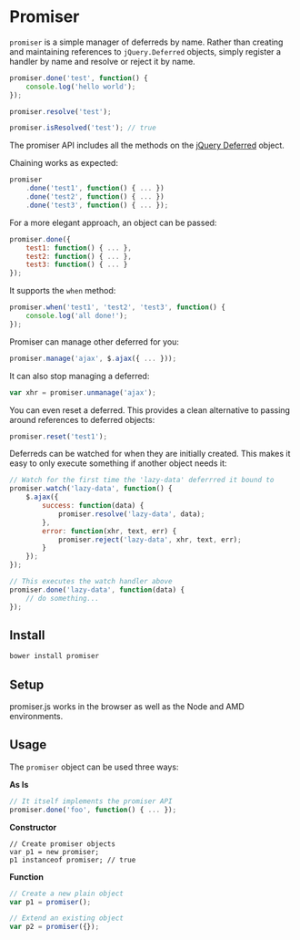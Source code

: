 # Promiser

`promiser` is a simple manager of deferreds by name. Rather than creating and maintaining references to `jQuery.Deferred` objects, simply register a handler by name and resolve or reject it by name.

```javascript
promiser.done('test', function() {
    console.log('hello world');
});

promiser.resolve('test');

promiser.isResolved('test'); // true
```

The promiser API includes all the methods on the [jQuery Deferred](http://api.jquery.com/category/deferred-object/) object.

Chaining works as expected:

```javascript
promiser
    .done('test1', function() { ... })
    .done('test2', function() { ... })
    .done('test3', function() { ... });
```

For a more elegant approach, an object can be passed:

```javascript
promiser.done({
    test1: function() { ... },
    test2: function() { ... },
    test3: function() { ... }
});
```

It supports the `when` method:

```javascript
promiser.when('test1', 'test2', 'test3', function() {
    console.log('all done!');
});
```

Promiser can manage other deferred for you:

```javascript
promiser.manage('ajax', $.ajax({ ... }));
```

It can also stop managing a deferred:

```javascript
var xhr = promiser.unmanage('ajax');
```

You can even reset a deferred. This provides a clean alternative to passing around references to deferred objects:

```javascript
promiser.reset('test1');
```

Deferreds can be watched for when they are initially created. This makes it easy to only execute something if another object needs it:

```javascript
// Watch for the first time the 'lazy-data' deferrred it bound to
promiser.watch('lazy-data', function() {
    $.ajax({
        success: function(data) {
            promiser.resolve('lazy-data', data);
        },
        error: function(xhr, text, err) {
            promiser.reject('lazy-data', xhr, text, err);
        }
    });
});

// This executes the watch handler above
promiser.done('lazy-data', function(data) {
    // do something...
});
```

## Install

```bash
bower install promiser
```

## Setup

promiser.js works in the browser as well as the Node and AMD environments.

## Usage

The `promiser` object can be used three ways:

**As Is**

```javascript
// It itself implements the promiser API
promiser.done('foo', function() { ... });
```

**Constructor**

```javscript
// Create promiser objects
var p1 = new promiser;
p1 instanceof promiser; // true
```

**Function**

```javascript
// Create a new plain object
var p1 = promiser();

// Extend an existing object
var p2 = promiser({});
```
